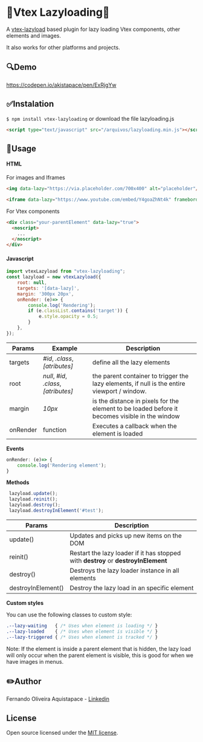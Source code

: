 
# :rocket:Vtex Lazyloading:rocket:
A [vtex-lazyload](https://github.com/Zeindelf/vtex-lazyload) based plugin for lazy loading Vtex components, other elements and images.

It also works for other platforms and projects.
##  :mag:Demo
https://codepen.io/akistapace/pen/ExRjgYw

## :white_check_mark:Instalation
`$ npm install vtex-lazyloading` or download the file lazyloading.js

```html
<script type="text/javascript" src="/arquivos/lazyloading.min.js"></script>
```

## :wrench:Usage

#### HTML
For images and Iframes 
```html
<img data-lazy="https://via.placeholder.com/700x400" alt="placeholder"/></noscript>

<iframe data-lazy="https://www.youtube.com/embed/Y4goaZhNt4k" frameborder="0" allow="accelerometer; autoplay; clipboard-write; encrypted-media; gyroscope; picture-in-picture" allowfullscreen></iframe>
```
For Vtex components
```html
<div class="your-parentElement" data-lazy="true">
  <noscript>
    ...
  </noscript>
</div>
```
#### Javascript
```js
import vtexLazyload from "vtex-lazyloading";
const lazyload = new vtexLazyload({
    root: null,
    targets: '[data-lazy]',
    margin: '300px 20px',
    onRender: (e)=> {
        console.log('Rendering');
        if (e.classList.contains('target')) {
            e.style.opacity = 0.5;
        }
    },
});
```

| Params      | Example | Description |
| ----------- | ------- | ----------- |
| targets   | _#id_, _.class_, _[atributes]_ | define all the lazy elements        |
| root        | _null_, _#id_, _.class_, _[atributes]_ | the parent container to trigger the lazy elements, if null is the entire viewport / window.      |
| margin      | _10px_ | is the distance in pixels for the element to be loaded before it becomes visible in the window       |
| onRender      | function | Executes a callback when the element is loaded  |

**Events**
```js
onRender: (e)=> {
    console.log('Rendering element');
}
```

**Methods**
```js
 lazyload.update();
 lazyload.reinit();
 lazyload.destroy();
 lazyload.destroyInElement('#test');
```
| Params             | Description |
| ------------------ | ----------- |
| update()           | Updates and picks up new items on the DOM |
| reinit()           | Restart the lazy loader if it has stopped with **destroy** or **destroyInElement** |
| destroy()          | Destroys the lazy loader instance in all elements |
| destroyInElement() | Destroy the lazy load in an specific element |

**Custom styles**

You can use the following classes to custom style:
```css
.--lazy-waiting   { /* Uses when element is loading */ }
.--lazy-loaded    { /* Uses when element is visible */ }
.--lazy-triggered { /* Uses when element is tracked */ }
```

Note: If the element is inside a parent element that is hidden, the lazy load will only occur when the parent element is visible, this is good for when we have images in menus.

## :pencil2:Author
Fernando Oliveira Aquistapace - [Linkedin]([dsdadsa](https://www.linkedin.com/in/fernando-aquistapace-33a414165/))

## License
Open source licensed under the [MIT license](https://opensource.org/licenses/MIT).
